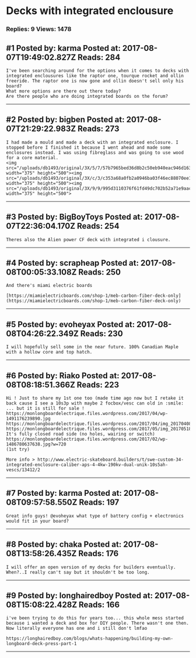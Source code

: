 # Decks with integrated enclousure

### Replies: 9 Views: 1478

## \#1 Posted by: karma Posted at: 2017-08-07T19:49:02.827Z Reads: 284

```
I've been searching around for the options when it comes to decks with integrated enclousures like the raptor one, tourque rocket and ollin freeride. The raptor one is now gone and ollin doesn't sell only his board?
What more options are there out there today? 
Are there people who are doing integrated boards on the forum?
```

---
## \#2 Posted by: bigben Posted at: 2017-08-07T21:29:22.983Z Reads: 273

```
I had made a mould and made a deck with an integrated enclosure. I stopped before I finished it because I went ahead and made some enclosures instead. I was using fibreglass and was going to use wood for a core material. 
<img src="/uploads/db1493/original/3X/5/7/57b7965bed36d8b2c50eb940eac946d1634636fc.JPG" width="375" height="500"><img src="/uploads/db1493/original/3X/c/3/c353a68a0fb2a0946ba03f46ec88070ee17edfb1.JPG" width="375" height="500"><img src="/uploads/db1493/original/3X/9/9/995d3110376f61fd49dc702b52a71e9aac178446.JPG" width="375" height="500">
```

---
## \#3 Posted by: BigBoyToys Posted at: 2017-08-07T22:36:04.170Z Reads: 254

```
Theres also the Alien power CF deck with integrated i clousure.
```

---
## \#4 Posted by: scrapheap Posted at: 2017-08-08T00:05:33.108Z Reads: 250

```
And there's miami electric boards

[https://miamielectricboards.com/shop-1/meb-carbon-fiber-deck-only](https://miamielectricboards.com/shop-1/meb-carbon-fiber-deck-only)
```

---
## \#5 Posted by: evoheyax Posted at: 2017-08-08T04:26:22.349Z Reads: 230

```
I will hopefully sell some in the near future. 100% Canadian Maple with a hollow core and top hatch.
```

---
## \#6 Posted by: Riako Posted at: 2017-08-08T08:18:51.366Z Reads: 223

```
Hi ! Just to share my 1st one too (made time ago now but I retake it back cause I see a 10s3p with maybe 2 focbox/vesc can old in :smile: ... but it is still for sale !
https://monlongboardelectrique.files.wordpress.com/2017/04/wp-1491176239890.jpg
https://monlongboardelectrique.files.wordpress.com/2017/04/img_20170408_154154_764.jpg
https://monlongboardelectrique.files.wordpress.com/2017/05/img_20170518_171229l.jpg
It's fully closed road side (no holes, wairing or switch) 
https://monlongboardelectrique.files.wordpress.com/2017/02/wp-1486780637638.jpg?w=720
(1st try)

More info > http://www.electric-skateboard.builders/t/swe-custom-34-integrated-enclosure-caliber-aps-4-4kw-190kv-dual-unik-10s5ah-vescs/13412/2
```

---
## \#7 Posted by: karma Posted at: 2017-08-08T09:57:58.550Z Reads: 197

```
Great info guys! @evoheyax what type of battery config + electronics would fit in your board?
```

---
## \#8 Posted by: chaka Posted at: 2017-08-08T13:58:26.435Z Reads: 176

```
I will offer an open version of my decks for builders eventually. When?..I really can't say but it shouldn't be too long.
```

---
## \#9 Posted by: longhairedboy Posted at: 2017-08-08T15:08:22.428Z Reads: 166

```
i've been trying to do this for years too... this whole mess started because i wanted a deck and box for DIY people. There wasn't one then. Now literally everyone has one and i still don't lmfao

https://longhairedboy.com/blogs/whats-happening/building-my-own-longboard-deck-press-part-1
```

---
